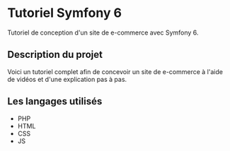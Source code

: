 # Tutoriel Symfony 6
Tutoriel de conception d'un site de e-commerce avec Symfony 6.

## Description du projet
Voici un tutoriel complet afin de concevoir un site de e-commerce à l'aide de vidéos et d'une explication pas à pas.

## Les langages utilisés
- PHP
- HTML
- CSS
- JS

